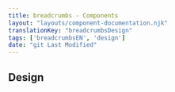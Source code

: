 ```yaml
---
title: breadcrumbs - Components
layout: "layouts/component-documentation.njk"
translationKey: "breadcrumbsDesign"
tags: ['breadcrumbsEN', 'design']
date: "git Last Modified"
---
```


## Design